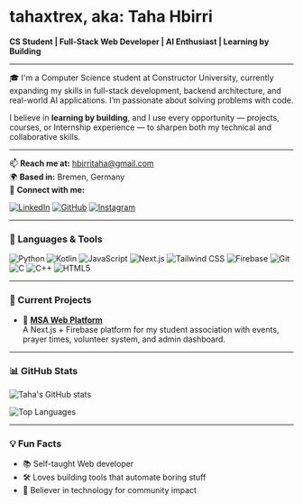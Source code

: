# tahaxtrex, aka: Taha Hbirri

**CS Student | Full-Stack Web Developer | AI Enthusiast | Learning by Building**

---

🎓 I'm a Computer Science student at Constructor University, currently expanding my skills in full-stack development, backend architecture, and real-world AI applications. I’m passionate about solving problems with code.

I believe in **learning by building**, and I use every opportunity — projects, courses, or Internship experience — to sharpen both my technical and collaborative skills.

---

📫 **Reach me at:** hbirritaha@gmail.com  
🌍 **Based in:** Bremen, Germany  
🔗 **Connect with me:**

[![LinkedIn](https://img.shields.io/badge/-LinkedIn-blue?logo=linkedin&style=flat-square)](https://linkedin.com/in/your-link)
[![GitHub](https://img.shields.io/badge/-GitHub-black?logo=github&style=flat-square)](https://github.com/tahaxtrex)
[![Instagram](https://img.shields.io/badge/-@xtrex_yt-E4405F?logo=instagram&style=flat-square)](https://instagram.com/xtrex_yt)

---

### 🔧 Languages & Tools

![Python](https://img.shields.io/badge/Python-3670A0?style=for-the-badge&logo=python&logoColor=ffdd54)
![Kotlin](https://img.shields.io/badge/Kotlin-0095D5?style=for-the-badge&logo=kotlin&logoColor=white)
![JavaScript](https://img.shields.io/badge/JavaScript-F7DF1E?style=for-the-badge&logo=javascript&logoColor=black)
![Next.js](https://img.shields.io/badge/Next.js-000000?style=for-the-badge&logo=nextdotjs&logoColor=white)
![Tailwind CSS](https://img.shields.io/badge/TailwindCSS-38B2AC?style=for-the-badge&logo=tailwind-css&logoColor=white)
![Firebase](https://img.shields.io/badge/Firebase-FFCA28?style=for-the-badge&logo=firebase&logoColor=black)
![Git](https://img.shields.io/badge/Git-F05032?style=for-the-badge&logo=git&logoColor=white)
![C](https://img.shields.io/badge/C-00599C?style=for-the-badge&logo=c&logoColor=white)
![C++](https://img.shields.io/badge/C++-00599C?style=for-the-badge&logo=c%2B%2B&logoColor=white)
![HTML5](https://img.shields.io/badge/HTML5-E34F26?style=for-the-badge&logo=html5&logoColor=white)

---

### 🚀 Current Projects

- 🔧 **[MSA Web Platform](#)**  
  A Next.js + Firebase platform for my student association with events, prayer times, volunteer system, and admin dashboard.

---

### 📊 GitHub Stats

![Taha's GitHub stats](https://github-readme-stats.vercel.app/api?username=tahaxtrex&show_icons=true&theme=tokyonight)

![Top Languages](https://github-readme-stats.vercel.app/api/top-langs/?username=tahaxtrex&layout=compact&theme=tokyonight)

---

### 💡 Fun Facts

- 📚 Self-taught Web developer
- 🛠️ Loves building tools that automate boring stuff
- 🕌 Believer in technology for community impact



